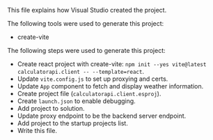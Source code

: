This file explains how Visual Studio created the project.

The following tools were used to generate this project:
- create-vite

The following steps were used to generate this project:
- Create react project with create-vite: `npm init --yes vite@latest calculatorapi.client -- --template=react`.
- Update `vite.config.js` to set up proxying and certs.
- Update `App` component to fetch and display weather information.
- Create project file (`calculatorapi.client.esproj`).
- Create `launch.json` to enable debugging.
- Add project to solution.
- Update proxy endpoint to be the backend server endpoint.
- Add project to the startup projects list.
- Write this file.
